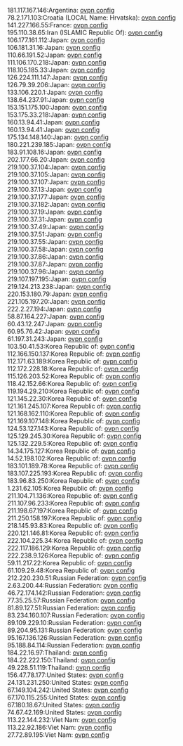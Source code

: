 181.117.167.146:Argentina: [ovpn config](vpn/181_117_167_146.ovpn)  
78.2.171.103:Croatia (LOCAL Name: Hrvatska): [ovpn config](vpn/78_2_171_103.ovpn)  
141.227.166.55:France: [ovpn config](vpn/141_227_166_55.ovpn)  
195.110.38.65:Iran (ISLAMIC Republic Of): [ovpn config](vpn/195_110_38_65.ovpn)  
106.177.161.112:Japan: [ovpn config](vpn/106_177_161_112.ovpn)  
106.181.31.16:Japan: [ovpn config](vpn/106_181_31_16.ovpn)  
110.66.191.52:Japan: [ovpn config](vpn/110_66_191_52.ovpn)  
111.106.170.218:Japan: [ovpn config](vpn/111_106_170_218.ovpn)  
118.105.185.33:Japan: [ovpn config](vpn/118_105_185_33.ovpn)  
126.224.111.147:Japan: [ovpn config](vpn/126_224_111_147.ovpn)  
126.79.39.206:Japan: [ovpn config](vpn/126_79_39_206.ovpn)  
133.106.220.1:Japan: [ovpn config](vpn/133_106_220_1.ovpn)  
138.64.237.91:Japan: [ovpn config](vpn/138_64_237_91.ovpn)  
153.151.175.100:Japan: [ovpn config](vpn/153_151_175_100.ovpn)  
153.175.33.218:Japan: [ovpn config](vpn/153_175_33_218.ovpn)  
160.13.94.41:Japan: [ovpn config](vpn/160_13_94_41.ovpn)  
160.13.94.41:Japan: [ovpn config](vpn/160_13_94_41.ovpn)  
175.134.148.140:Japan: [ovpn config](vpn/175_134_148_140.ovpn)  
180.221.239.185:Japan: [ovpn config](vpn/180_221_239_185.ovpn)  
183.91.108.16:Japan: [ovpn config](vpn/183_91_108_16.ovpn)  
202.177.66.20:Japan: [ovpn config](vpn/202_177_66_20.ovpn)  
219.100.37.104:Japan: [ovpn config](vpn/219_100_37_104.ovpn)  
219.100.37.105:Japan: [ovpn config](vpn/219_100_37_105.ovpn)  
219.100.37.107:Japan: [ovpn config](vpn/219_100_37_107.ovpn)  
219.100.37.13:Japan: [ovpn config](vpn/219_100_37_13.ovpn)  
219.100.37.177:Japan: [ovpn config](vpn/219_100_37_177.ovpn)  
219.100.37.182:Japan: [ovpn config](vpn/219_100_37_182.ovpn)  
219.100.37.19:Japan: [ovpn config](vpn/219_100_37_19.ovpn)  
219.100.37.31:Japan: [ovpn config](vpn/219_100_37_31.ovpn)  
219.100.37.49:Japan: [ovpn config](vpn/219_100_37_49.ovpn)  
219.100.37.51:Japan: [ovpn config](vpn/219_100_37_51.ovpn)  
219.100.37.55:Japan: [ovpn config](vpn/219_100_37_55.ovpn)  
219.100.37.58:Japan: [ovpn config](vpn/219_100_37_58.ovpn)  
219.100.37.86:Japan: [ovpn config](vpn/219_100_37_86.ovpn)  
219.100.37.87:Japan: [ovpn config](vpn/219_100_37_87.ovpn)  
219.100.37.96:Japan: [ovpn config](vpn/219_100_37_96.ovpn)  
219.107.197.195:Japan: [ovpn config](vpn/219_107_197_195.ovpn)  
219.124.213.238:Japan: [ovpn config](vpn/219_124_213_238.ovpn)  
220.153.180.79:Japan: [ovpn config](vpn/220_153_180_79.ovpn)  
221.105.197.20:Japan: [ovpn config](vpn/221_105_197_20.ovpn)  
222.2.27.194:Japan: [ovpn config](vpn/222_2_27_194.ovpn)  
58.87.164.227:Japan: [ovpn config](vpn/58_87_164_227.ovpn)  
60.43.12.247:Japan: [ovpn config](vpn/60_43_12_247.ovpn)  
60.95.76.42:Japan: [ovpn config](vpn/60_95_76_42.ovpn)  
61.197.31.243:Japan: [ovpn config](vpn/61_197_31_243.ovpn)  
103.50.41.53:Korea Republic of: [ovpn config](vpn/103_50_41_53.ovpn)  
112.166.150.137:Korea Republic of: [ovpn config](vpn/112_166_150_137.ovpn)  
112.171.63.189:Korea Republic of: [ovpn config](vpn/112_171_63_189.ovpn)  
112.172.228.18:Korea Republic of: [ovpn config](vpn/112_172_228_18.ovpn)  
115.126.203.52:Korea Republic of: [ovpn config](vpn/115_126_203_52.ovpn)  
118.42.152.66:Korea Republic of: [ovpn config](vpn/118_42_152_66.ovpn)  
119.194.29.210:Korea Republic of: [ovpn config](vpn/119_194_29_210.ovpn)  
121.145.22.30:Korea Republic of: [ovpn config](vpn/121_145_22_30.ovpn)  
121.161.245.107:Korea Republic of: [ovpn config](vpn/121_161_245_107.ovpn)  
121.168.162.110:Korea Republic of: [ovpn config](vpn/121_168_162_110.ovpn)  
121.169.107.148:Korea Republic of: [ovpn config](vpn/121_169_107_148.ovpn)  
124.53.127.143:Korea Republic of: [ovpn config](vpn/124_53_127_143.ovpn)  
125.129.245.30:Korea Republic of: [ovpn config](vpn/125_129_245_30.ovpn)  
125.132.229.5:Korea Republic of: [ovpn config](vpn/125_132_229_5.ovpn)  
14.34.175.127:Korea Republic of: [ovpn config](vpn/14_34_175_127.ovpn)  
14.52.198.102:Korea Republic of: [ovpn config](vpn/14_52_198_102.ovpn)  
183.101.189.78:Korea Republic of: [ovpn config](vpn/183_101_189_78.ovpn)  
183.107.225.193:Korea Republic of: [ovpn config](vpn/183_107_225_193.ovpn)  
183.96.83.250:Korea Republic of: [ovpn config](vpn/183_96_83_250.ovpn)  
1.231.62.105:Korea Republic of: [ovpn config](vpn/1_231_62_105.ovpn)  
211.104.71.136:Korea Republic of: [ovpn config](vpn/211_104_71_136.ovpn)  
211.107.96.233:Korea Republic of: [ovpn config](vpn/211_107_96_233.ovpn)  
211.198.67.197:Korea Republic of: [ovpn config](vpn/211_198_67_197.ovpn)  
211.250.158.197:Korea Republic of: [ovpn config](vpn/211_250_158_197.ovpn)  
218.145.93.83:Korea Republic of: [ovpn config](vpn/218_145_93_83.ovpn)  
220.121.146.81:Korea Republic of: [ovpn config](vpn/220_121_146_81.ovpn)  
222.104.225.34:Korea Republic of: [ovpn config](vpn/222_104_225_34.ovpn)  
222.117.186.129:Korea Republic of: [ovpn config](vpn/222_117_186_129.ovpn)  
222.238.9.126:Korea Republic of: [ovpn config](vpn/222_238_9_126.ovpn)  
59.11.217.22:Korea Republic of: [ovpn config](vpn/59_11_217_22.ovpn)  
61.109.29.48:Korea Republic of: [ovpn config](vpn/61_109_29_48.ovpn)  
212.220.230.51:Russian Federation: [ovpn config](vpn/212_220_230_51.ovpn)  
2.63.200.44:Russian Federation: [ovpn config](vpn/2_63_200_44.ovpn)  
46.72.174.142:Russian Federation: [ovpn config](vpn/46_72_174_142.ovpn)  
77.35.25.57:Russian Federation: [ovpn config](vpn/77_35_25_57.ovpn)  
81.89.127.51:Russian Federation: [ovpn config](vpn/81_89_127_51.ovpn)  
83.234.160.107:Russian Federation: [ovpn config](vpn/83_234_160_107.ovpn)  
89.109.229.10:Russian Federation: [ovpn config](vpn/89_109_229_10.ovpn)  
89.204.95.131:Russian Federation: [ovpn config](vpn/89_204_95_131.ovpn)  
95.167.136.126:Russian Federation: [ovpn config](vpn/95_167_136_126.ovpn)  
95.188.84.114:Russian Federation: [ovpn config](vpn/95_188_84_114.ovpn)  
184.22.16.97:Thailand: [ovpn config](vpn/184_22_16_97.ovpn)  
184.22.222.150:Thailand: [ovpn config](vpn/184_22_222_150.ovpn)  
49.228.51.119:Thailand: [ovpn config](vpn/49_228_51_119.ovpn)  
156.47.78.177:United States: [ovpn config](vpn/156_47_78_177.ovpn)  
24.131.231.250:United States: [ovpn config](vpn/24_131_231_250.ovpn)  
67.149.104.242:United States: [ovpn config](vpn/67_149_104_242.ovpn)  
67.170.115.255:United States: [ovpn config](vpn/67_170_115_255.ovpn)  
67.180.18.67:United States: [ovpn config](vpn/67_180_18_67.ovpn)  
74.67.42.169:United States: [ovpn config](vpn/74_67_42_169.ovpn)  
113.22.144.232:Viet Nam: [ovpn config](vpn/113_22_144_232.ovpn)  
113.22.92.186:Viet Nam: [ovpn config](vpn/113_22_92_186.ovpn)  
27.72.89.195:Viet Nam: [ovpn config](vpn/27_72_89_195.ovpn)  
